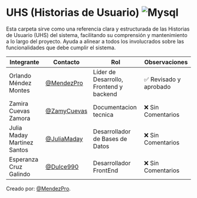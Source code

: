  
 # UHS (Historias de Usuario) ![Mysql](https://img.shields.io/badge/MySQL-00000F?style=for-the-badge&logo=mysql&logoColor=white)

Esta carpeta sirve como una referencia clara y estructurada de las Historias de Usuario (UHS) del sistema, facilitando su comprensión y mantenimiento a lo largo del proyecto. Ayuda a alinear a todos los involucrados sobre las funcionalidades que debe cumplir el sistema.

|Integrante|Contacto|Rol|Observaciones|
|----------|--------|---|-------------|
|Orlando Méndez Montes|[@MendezPro](https://github.com/MendezPro)|Líder de Desarrollo, Frontend y backend |✅ Revisado y aprobado|
|Zamira Cuevas Zamora|[@ZamyCuevas](https://github.com/ZamyCuevas)|Documentacion tecnica| ❌ Sin Comentarios|
|Julia Maday Martinez Santos|[@JuliaMaday](https://github.com/JuliaMaday)|Desarrollador de Bases de Datos|❌ Sin Comentarios|
|Esperanza Cruz Galindo|[@Dulce990](https://github.com/Dulce990)|Desarrollador FrontEnd|❌ Sin Comentarios|

Creado por: [@MendezPro](https://github.com/MendezPro).